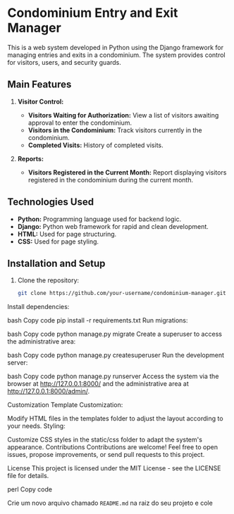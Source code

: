 # Condominium Entry and Exit Manager

This is a web system developed in Python using the Django framework for managing entries and exits in a condominium. The system provides control for visitors, users, and security guards.

## Main Features

1. **Visitor Control:**
   - **Visitors Waiting for Authorization:** View a list of visitors awaiting approval to enter the condominium.
   - **Visitors in the Condominium:** Track visitors currently in the condominium.
   - **Completed Visits:** History of completed visits.

2. **Reports:**
   - **Visitors Registered in the Current Month:** Report displaying visitors registered in the condominium during the current month.

## Technologies Used

- **Python:** Programming language used for backend logic.
- **Django:** Python web framework for rapid and clean development.
- **HTML:** Used for page structuring.
- **CSS:** Used for page styling.

## Installation and Setup

1. Clone the repository:

   ```bash
   git clone https://github.com/your-username/condominium-manager.git
Install dependencies:

bash
Copy code
pip install -r requirements.txt
Run migrations:

bash
Copy code
python manage.py migrate
Create a superuser to access the administrative area:

bash
Copy code
python manage.py createsuperuser
Run the development server:

bash
Copy code
python manage.py runserver
Access the system via the browser at http://127.0.0.1:8000/ and the administrative area at http://127.0.0.1:8000/admin/.

Customization
Template Customization:

Modify HTML files in the templates folder to adjust the layout according to your needs.
Styling:

Customize CSS styles in the static/css folder to adapt the system's appearance.
Contributions
Contributions are welcome! Feel free to open issues, propose improvements, or send pull requests to this project.

License
This project is licensed under the MIT License - see the LICENSE file for details.

perl
Copy code

Crie um novo arquivo chamado `README.md` na raiz do seu projeto e cole 
